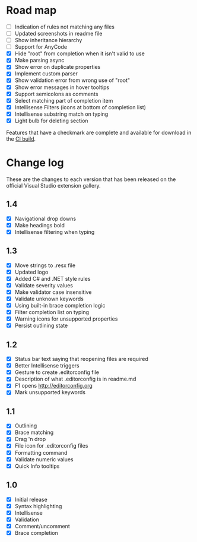 # Road map

- [ ] Indication of rules not matching any files
- [ ] Updated screenshots in readme file
- [ ] Show inheritance hierarchy
- [ ] Support for AnyCode
- [x] Hide "root" from completion when it isn't valid to use
- [x] Make parsing async
- [x] Show error on duplicate properties
- [x] Implement custom parser
- [x] Show validation error from wrong use of "root"
- [x] Show error messages in hover tooltips
- [x] Support semicolons as comments
- [x] Select matching part of completion item
- [x] Intellisense Filters (icons at bottom of completion list)
- [x] Intellisense substring match on typing
- [x] Light bulb for deleting section

Features that have a checkmark are complete and available for
download in the
[CI build](http://vsixgallery.com/extension/1209461d-57f8-46a4-814a-dbe5fecef941/).

# Change log

These are the changes to each version that has been released
on the official Visual Studio extension gallery.

## 1.4

- [x] Navigational drop downs
- [x] Make headings bold
- [x] Intellisense filtering when typing

## 1.3

- [x] Move strings to .resx file
- [x] Updated logo
- [x] Added C# and .NET style rules
- [x] Validate severity values
- [x] Make validator case insensitive
- [x] Validate unknown keywords
- [x] Using built-in brace completion logic
- [x] Filter completion list on typing
- [x] Warning icons for unsupported properties
- [x] Persist outlining state

## 1.2

- [x] Status bar text saying that reopening files are required
- [x] Better Intellisense triggers
- [x] Gesture to create .editorconfig file
- [x] Description of what .editorconfig is in readme.md
- [x] F1 opens http://editorconfig.org
- [x] Mark unsupported keywords

## 1.1

- [x] Outlining
- [x] Brace matching
- [x] Drag 'n drop
- [x] File icon for .editorconfig files
- [x] Formatting command
- [x] Validate numeric values
- [x] Quick Info tooltips

## 1.0

- [x] Initial release
- [x] Syntax highlighting
- [x] Intellisense
- [x] Validation
- [x] Comment/uncomment
- [x] Brace completion